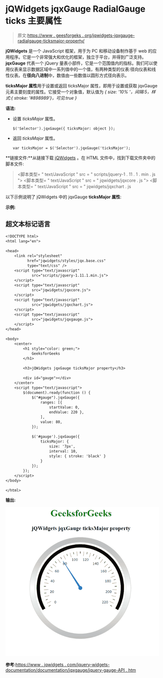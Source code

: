 # jQWidgets jqxGauge RadialGauge ticks 主要属性

> 原文:[https://www . geesforgeks . org/jqwidgets-jqxgauge-radialgauge-ticksmajor-property/](https://www.geeksforgeeks.org/jqwidgets-jqxgauge-radialgauge-ticksmajor-property/)

**jQWidgets** 是一个 JavaScript 框架，用于为 PC 和移动设备制作基于 web 的应用程序。它是一个非常强大和优化的框架，独立于平台，并得到广泛支持。 **jqxGauge** 代表一个 jQuery 量表小部件，它是一个范围值内的指标。我们可以使用仪表来显示数据区域中一系列值中的一个值，有两种类型的仪表:径向仪表和线性仪表。在**径向八进制**中，数值由一些数值以圆形方式径向表示。

**ticksMajor 属性**用于设置或返回 ticksMajor 属性，即用于设置或获取 jqxGauge 元素主要刻度的属性。它接受一个对象值，默认值为 *{ size: '10% '，间隔:5，样式:{ stroke: '#898989'}，可见:true }*

**语法:**

*   设置 *ticksMajor* 属性。

    ```
    $('Selector').jqxGauge({ ticksMajor: object });  
    ```

*   返回 *ticksMajor* 属性。

    ```
    var ticksMajor = $('Selector').jqxGauge('ticksMajor');
    ```

**链接文件:**从链接下载 [jQWidgets](https://www.jqwidgets.com/download/) 。在 HTML 文件中，找到下载文件夹中的脚本文件:

> <link rel="”stylesheet”" href="”jqwidgets/styles/jqx.base.css”" type="”text/css”">
> <脚本类型= " text/JavaScript " src = " scripts/jquery-1 . 11 . 1 . min . js "></脚本类型>
> <脚本类型= " text/JavaScript " src = " jqwidgets/jqxcore . js "></脚本类型>
> <脚本类型= " text/JavaScript " src = " jqwidgets/jqxchart . js

以下示例说明了 jQWidgets 中的 jqxGauge **ticksMajor 属性**:

**示例:**

## 超文本标记语言

```
<!DOCTYPE html>
<html lang="en">

<head>
    <link rel="stylesheet" 
          href="jqwidgets/styles/jqx.base.css"
          type="text/css" />
    <script type="text/javascript" 
            src="scripts/jquery-1.11.1.min.js">
    </script>
    <script type="text/javascript" 
            src="jqwidgets/jqxcore.js">
    </script>
    <script type="text/javascript" 
            src="jqwidgets/jqxchart.js">
    </script>
    <script type="text/javascript" 
            src="jqwidgets/jqxgauge.js">
    </script>
</head>

<body>
    <center>
        <h1 style="color: green;">
            GeeksforGeeks
        </h1>

        <h3>jQWidgets jqxGauge ticksMajor property</h3>

        <div id="gauge"></div>
    </center>
    <script type="text/javascript">
        $(document).ready(function () {
            $("#gauge").jqxGauge({
                ranges: [{ 
                    startValue: 0, 
                    endValue: 220 },
                ],
                value: 80,
            });

            $('#gauge').jqxGauge({
                ticksMajor: { 
                    size: '7px', 
                    interval: 10,
                    style: { stroke: 'black' } 
                }
            });
        });
    </script>
</body>

</html>
```

**输出:**

![](img/dde9e7e54f980384f38b7549d630cc41.png)

**参考:**[https://www . jqwidgets . com/jquery-widgets-documentation/documentation/jqxgauge/jquery-gauge-API . htm](https://www.jqwidgets.com/jquery-widgets-documentation/documentation/jqxgauge/jquery-gauge-api.htm)